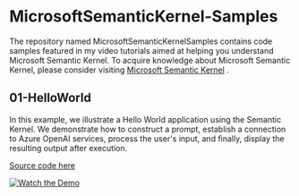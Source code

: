 # MicrosoftSemanticKernel-Samples

The repository named MicrosoftSemanticKernelSamples contains code samples featured in my video tutorials aimed at helping you understand Microsoft Semantic Kernel. 
To acquire knowledge about Microsoft Semantic Kernel, please consider visiting [Microsoft Semantic Kernel](https://www.youtube.com/@vinothrajendran)
.

## 01-HelloWorld
In this example, we illustrate a Hello World application using the Semantic Kernel. We demonstrate how to construct a prompt, establish a connection to Azure OpenAI services, process the user's input, and finally, display the resulting output after execution.

[Source code here](https://github.com/rvinothrajendran/MicrosoftSemanticKernelSamples/tree/main/SKSampleCSharp/01HelloWorld)

[![Watch the Demo](https://img.youtube.com/vi/-lPI4DNKDWc/0.jpg)](https://www.youtube.com/watch?v=-lPI4DNKDWc&t=0s)
